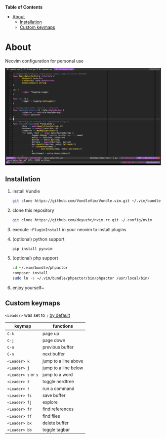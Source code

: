 <!-- markdown-toc start - Don't edit this section. Run M-x markdown-toc-refresh-toc -->
**Table of Contents**

- [About](#about)
    - [Installation](#installation)
    - [Custom keymaps](#custom-keymaps)

<!-- markdown-toc end -->

# About

Neovim configuration for personal use

![ScreenShot](screenshot.png)

## Installation

1. install Vundle
   ```sh
   git clone https://github.com/VundleVim/Vundle.vim.git ~/.vim/bundle/Vundle.vim
   ```

2. clone this repository
   ```sh
   git clone https://github.com/deyuzhc/nvim.rc.git ~/.config/nvim
   ```

3. execute `:PluginInstall` in your neovim to install plugins

4. (optional) python support

    ```sh
    pip install pynvim
    ```

5. (optional) php support

    ```sh
    cd ~/.vim/bundle/phpactor
    composer install
    sudo ln -s ~/.vim/bundle/phpactor/bin/phpactor /usr/local/bin/
    ```

6. enjoy yourself~


## Custom keymaps

`<Leader>` was set to `;` [by default](custom/extensions.vim)

| keymap              | functions            |
|---------------------|----------------------|
| `C-k`               | page up              |
| `C-j`               | page down            |
| `C-m`               | previous buffer      |
| `C-n`               | next buffer          |
| `<Leader> k`        | jump to a line above |
| `<Leader> j`        | jump to a line below |
| `<Leader> s` or `s` | jump to a word       |
| `<Leader> t`        | toggle nerdtree      |
| `<Leader> !`        | run a command        |
| `<Leader> fs`       | save buffer          |
| `<Leader> fj`       | explore              |
| `<Leader> fr`       | find references      |
| `<Leader> ff`       | find files           |
| `<Leader> bx`       | delete buffer        |
| `<Leader> bb`       | toggle tagbar        |
